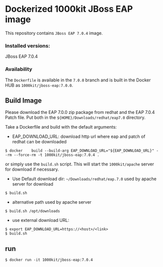 # Dockerized 1000kit JBoss EAP image

This repository contains `JBoss EAP 7.0.4` image.



### Installed versions:

 JBoss EAP 7.0.4

### Availability

The `Dockerfile` is available in the `7.0.0` branch and is built in the Docker HUB as `1000kit/jboss-eap:7.0.0`.

## Build Image

Please download the EAP 7.0.0 zip package from redhat and the EAP 7.0.4 Patch file. Put both in the `${HOME}/Downloads/redhat/eap7.0` directory.

Take a Dockerfile and build with the default arguments:
* EAP_DOWNLOAD_URL: download http url where eap and patch of redhat can be downloaded

~~~~
$ docker 	build --build-arg EAP_DOWNLOAD_URL="${EAP_DOWNLOAD_URL}" --rm --force-rm -t 1000kit/jboss-eap:7.0.4 .
~~~~

or simply use the `build.sh` script. This will start the `1000kit/apache` server for download if necessary.

* Use Default download dir: `~/Downloads/redhat/eap.7.0` used by apache server for download
~~~~
$ build.sh
~~~~

* alternative path used by apache server
~~~~
$ build.sh /opt/downloads
~~~~

* use external download URL:
~~~~
$ export EAP_DOWNLOAD_URL=https://<host>/<link>
$ build.sh
~~~~

## run
~~~~
$ docker run -it 1000kit/jboss-eap:7.0.4
~~~~
